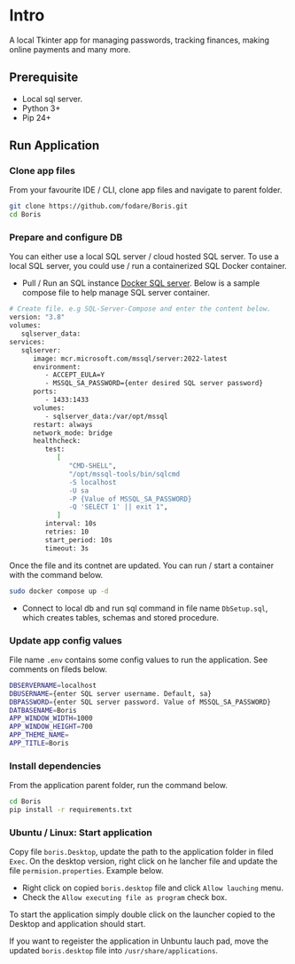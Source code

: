 # Intro

A local Tkinter app for managing passwords, tracking finances, making online payments and many more.

## Prerequisite

- Local sql server.
- Python 3+
- Pip 24+

## Run Application

### Clone app files

From your favourite IDE / CLI, clone app files and navigate to parent folder.

```bash
git clone https://github.com/fodare/Boris.git
cd Boris
```

### Prepare and configure DB

You can either use a local SQL server / cloud hosted SQL server. To use a local SQL server, you could use / run a containerized SQL Docker container.

- Pull / Run an SQL instance [Docker SQL server](https://hub.docker.com/r/microsoft/mssql-server). Below is a sample compose file to help manage SQL server container.

```bash
# Create file. e.g SQL-Server-Compose and enter the content below.
version: "3.8"
volumes:
   sqlserver_data:
services:
   sqlserver:
      image: mcr.microsoft.com/mssql/server:2022-latest
      environment:
         - ACCEPT_EULA=Y
         - MSSQL_SA_PASSWORD={enter desired SQL server password}
      ports:
         - 1433:1433
      volumes:
         - sqlserver_data:/var/opt/mssql
      restart: always
      network_mode: bridge
      healthcheck:
         test:
            [
               "CMD-SHELL",
               "/opt/mssql-tools/bin/sqlcmd 
               -S localhost 
               -U sa 
               -P {Value of MSSQL_SA_PASSWORD} 
               -Q 'SELECT 1' || exit 1",
            ]
         interval: 10s
         retries: 10
         start_period: 10s
         timeout: 3s
```

Once the file and its contnet are updated. You can run / start a container with the command below.

```bash
sudo docker compose up -d
```

- Connect to local db and run sql command in file name `DbSetup.sql`, which creates tables, schemas and stored procedure.

### Update app config values

File name `.env` contains some config values to run the application. See comments on fileds below.

```bash
DBSERVERNAME=localhost
DBUSERNAME={enter SQL server username. Default, sa}
DBPASSWORD={enter SQL server password. Value of MSSQL_SA_PASSWORD}
DATBASENAME=Boris
APP_WINDOW_WIDTH=1000
APP_WINDOW_HEIGHT=700
APP_THEME_NAME=
APP_TITLE=Boris
```

### Install dependencies

From the application parent folder, run the command below.

```bash
cd Boris
pip install -r requirements.txt
```

### Ubuntu / Linux: Start application

Copy file `boris.Desktop`, update the path to the application folder in filed `Exec`. On the desktop version, right click on he lancher file and update the file `permision.properties`. Example below.

- Right click on copied `boris.desktop` file and click `Allow lauching` menu.
- Check the `Allow executing file as program` check box.

To start the application simply double click on the launcher copied to the Desktop and application should start.

If you want to regeister the application in Unbuntu lauch pad, move the updated `boris.desktop` file into `/usr/share/applications`.
